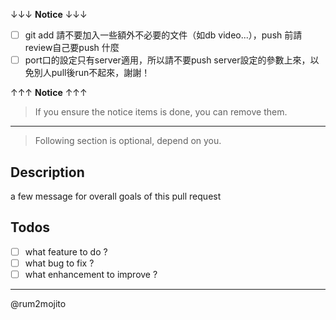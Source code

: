 
↓↓↓ **Notice** ↓↓↓ 

- [ ] git add 請不要加入一些額外不必要的文件（如db video...），push 前請review自己要push 什麼
- [ ] port口的設定只有server適用，所以請不要push server設定的參數上來，以免別人pull後run不起來，謝謝！

↑↑↑ **Notice** ↑↑↑

> If you ensure the notice items is done, you can remove them.

---

> Following section is optional, depend on you.

## Description
a few message for overall goals of this pull request

## Todos
- [ ] what feature to do ?
- [ ] what bug to fix ?
- [ ] what enhancement to improve ?

---
@rum2mojito
